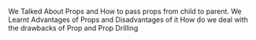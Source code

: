 We Talked About Props and How to pass props from child to parent.
We Learnt Advantages of Props and Disadvantages of it
How do we deal with the drawbacks of Prop and Prop Drilling
